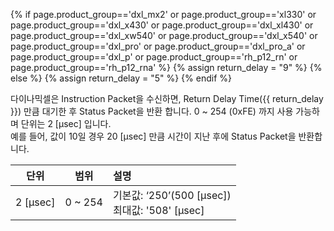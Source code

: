 {% if page.product_group=='dxl_mx2' or page.product_group=='xl330' or page.product_group=='dxl_x430' or page.product_group=='dxl_xl430' or page.product_group=='dxl_xw540' or page.product_group=='dxl_x540' or page.product_group=='dxl_pro' or page.product_group=='dxl_pro_a' or page.product_group=='dxl_p' or page.product_group=='rh_p12_rn' or page.product_group=='rh_p12_rna' %}
{% assign return_delay = "9" %}
{% else %}
{% assign return_delay = "5" %}
{% endif %}


다이나믹셀은 Instruction Packet을 수신하면, Return Delay Time({{ return_delay }}) 만큼 대기한 후 Status Packet을 반환 합니다.
0 ~ 254 (0xFE) 까지 사용 가능하며 단위는 2 [μsec] 입니다.  
예를 들어, 값이 10일 경우 20 [μsec] 만큼 시간이 지난 후에 Status Packet을 반환합니다.

|   단위   |  범위   | 설명                                            |
|:--------:|:-------:|:----------------------------------------------------|
| 2 [μsec] | 0 ~ 254 | 기본값: ‘250’(500 [μsec]) <br> 최대값: '508' [μsec] |
